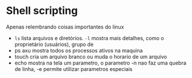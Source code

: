 # Shell scripting

<!-- Principais comandos linux -->
Apenas relembrando coisas importantes do linux
- `ls` lista arquivos e diretórios. `-l` mostra mais detalhes, como o proprietário (usuários), grupo de
- ps axu mostra todos os processos ativos na maquina
- touch cria um arquivo branco ou muda o horario de um arquivo
- echo mostra na tela um parametro, o parametro -n nao faz uma quebra de linha, -e permite utilizar parametros especiais
